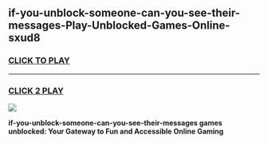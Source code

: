 
## if-you-unblock-someone-can-you-see-their-messages-Play-Unblocked-Games-Online-sxud8
<h3>
<a href="https://premium76.site?title=if-you-unblock-someone-can-you-see-their-messages&ref=25A">CLICK TO PLAY</a></h3>
<hr>

<h3>
<a href="https://premium76.site?title=if-you-unblock-someone-can-you-see-their-messages&ref=25A">CLICK 2 PLAY</a>
  
</h3>

<a href="https://premium76.site?title=if-you-unblock-someone-can-you-see-their-messages&ref=25A"><img src="https://clearcache.store/games.png"></a>


**if-you-unblock-someone-can-you-see-their-messages games unblocked: Your Gateway to Fun and Accessible Online Gaming**
